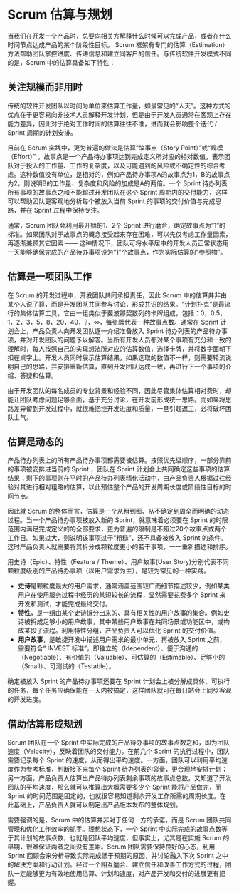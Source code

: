 # Scrum 估算与规划

当我们在开发一个产品时，总要向相关方解释什么时候可以完成产品，或者在什么时间节点达成产品的某个阶段性目标。 Scrum 框架有专门的估算（Estimation）方法帮助团队掌控进度、传递信息和建立同客户的信任。与传统软件开发模式不同的是，Scrum 中的估算具备如下特性：

## 关注规模而非用时

传统的软件开发团队以时间为单位来估算工作量，如最常见的“人天”。这种方式的优点在于更容易向非技术人员解释开发计划，但是由于开发人员通常在客观上存在能力差异，因此对于绝对工作时间的估算往往不准，进而就会影响整个迭代 / Sprint 周期的计划安排。

目前在 Scrum 实践中，更为普遍的做法是估算“故事点（Story Point）”或“规模（Effort）” 。故事点是一个产品待办事项达到完成定义所对应的相对数值，表示团队对于投入的工作量、工作的复杂度，以及可能遇到的风险或不确定性的综合考虑。这种数值没有单位，是相对的，例如产品待办事项A的故事点为1，B的故事点为2，则说明B的工作量、复杂度和风险的加成是A的两倍。一个 Sprint 待办列表所有事项的故事点之和不能超过开发团队在这个 Sprint 周期内的交付能力，这样可以帮助团队更客观地分析每个被放入当前 Sprint 的事项的交付价值与完成思路，并在 Sprint 过程中保持专注。

通常，Scrum 团队会利用最开始的1、2个 Sprint 进行磨合，确定故事点为“1”的标准。如果团队对于故事点的概念接受起来存在困难，可以先仅考虑工作量因素，再逐渐兼顾其它因素 —— 这种情况下，团队可将水平居中的开发人员正常状态用一天能够确保完成的产品待办事项设为“1”个故事点，作为实际估算的“参照物”。

## 估算是一项团队工作

在 Scrum 的开发过程中，开发团队共同承担责任，因此 Scrum 中的估算并非由某个人说了算，而是开发团队共同参与讨论，形成共识的结果。“计划扑克”是最流行的集体估算工具，它由一组类似于斐波那契数列的卡牌组成，包括：0，0.5，1，2，3，5，8，20，40，?，∞，每张牌代表一种故事点数。通常在 Sprint 计划会上，产品负责人向开发团队逐一介绍准备放入 Sprint 待办列表的产品待办事项，并对开发团队的问题予以解答。当所有开发人员都对某个事项有充分和一致的理解时，每人按照自己的实现想法所对应的估算数值，选择卡牌，并将数字面朝下扣在桌字上。开发人员同时展示估算结果，如果选取的数值不一样，则需要轮流说明自己的思路，并安排重新估算，直到开发团队达成一致，再进行下一个事项的介绍、答疑和估算。

由于开发团队的每名成员的专业背景和经验不同，因此尽管集体估算相对费时，却能让团队考虑问题足够全面，基于充分讨论，在开发前形成统一思路。而如果将思路差异留到开发过程中，就很难把控开发进度和质量，一旦引起返工，必将破坏团队士气。

## 估算是动态的

产品待办列表上的所有产品待办事项都需要被估算。按照优先级顺序，一部分靠前的事项被安排进当前的 Sprint ，团队在 Sprint 计划会上共同确定这些事项的估算结果；剩下的事项则在平时的产品待办列表精化活动中，由产品负责人根据过往经验对其进行相对粗略的估算，以此预估整个产品的开发周期长度或阶段性目标的时间节点。

因此就 Scrum 的整体而言，估算是一个从粗到细、从不确定到周全而明确的动态过程。当一个产品待办事项被放入新的 Sprint，就意味着必须要在 Sprint 的时限范围内满足完成定义的的全部要求，更为普遍的限制是不超过20个故事点或两个工作日。如果过大，则说明该事项过于“粗糙”，还不具备被放入 Sprint 的条件。这时产品负责人就需要将其拆分成颗粒度更小的若干事项，一一重新描述和排序。

用史诗（Epic）、特性（Feature / Theme）、用户故事(User Story)分别代表不同颗粒度级别的产品待办事项（以用户需求为主），是较为常见的一种实践。
- **史诗**是颗粒度最大的用户需求，通常涵盖范围较广而细节描述较少，例如某类用户在使用服务过程中经历的某短较长的流程，显然需要花费多个 Sprint 来开发和测试，才能完成最终交付。
- **特性**，是一组由某个史诗拆分出来的、具有相关性的用户故事的集合。例如史诗被拆成足够小的用户故事，其中某些用户故事在共同场景或功能区中，或构成某段子流程。利用特性分组，产品负责人可以优化 Sprint 的交付价值。
- **用户故事**，是敏捷开发中描述用户需求的最小单元，再被放入 Sprint 之前，需要符合“ INVEST 标准”，即独立的（Idependent）、便于沟通的（Negotiable）、有价值的（Valuable）、可估算的（Estimable）、足够小的（Small）、可测试的（Testable）。

确定被放入 Sprint 的产品待办事项还要在 Sprint 计划会上被分解成具体、可执行的任务，每个任务应确保能在一天内被搞定，这样团队就可在每日站会上同步客观的开发进度。

## 借助估算形成规划

Scrum 团队在一个 Sprint 中实际完成的产品待办事项的故事点数之和，即为团队速度（Velocity），反映着团队的交付能力。在前几个 Sprint 的执行过程中，团队需要记录每个 Sprint 的速度，从而得出平均速度。一方面，团队可以利用平均速度作为参考标准，判断接下来每个 Sprint 待办列表的容量，更合理地安排计划；另一方面，产品负责人估算出产品待办列表剩余事项的故事点总数，又知道了开发团队的平均速度，那么就可以推算出大概需要多少个 Sprint 能将产品做完，而 Sprint 的时间范围是固定的，也就很容易知道剩余开发工作所需的周期长度。在此基础上，产品负责人就可以制定出产品版本发布的整体规划。

需要强调的是，Scrum 中的估算并非对于任何一方的承诺，而是 Scrum 团队共同管理和优化工作效率的抓手。理想状态下，一个 Sprint 中实际完成的故事点数等于其计划的故事点数，也就是团队平均速度，但事实上，尤其是在实施 Scrum 的早期，很难保证两者之间没有差距。Scrum 团队需要保持良好的心态，利用 Sprint 回顾会来分析导致实际完成低于预期的原因，并讨论融入下次 Sprint 之中的解决方案和行动计划。经过一个相互磨合、建立信任和改善工作方式的过程，团队一定能够更为有效地使用估算、计划和速度，对产品开发和交付的进展更有把握。